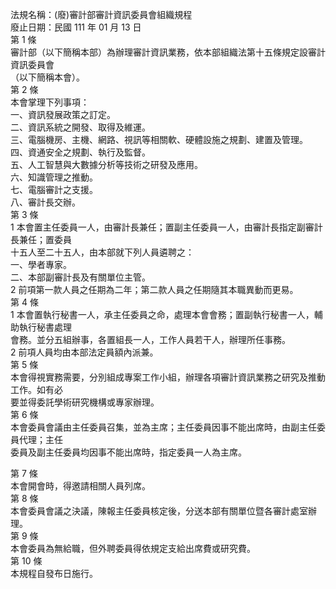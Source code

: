 法規名稱：(廢)審計部審計資訊委員會組織規程  
廢止日期：民國 111 年 01 月 13 日  
第 1 條  
審計部（以下簡稱本部）為辦理審計資訊業務，依本部組織法第十五條規定設審計資訊委員會  
（以下簡稱本會）。  
第 2 條  
本會掌理下列事項：  
一、資訊發展政策之訂定。  
二、資訊系統之開發、取得及維運。  
三、電腦機房、主機、網路、視訊等相關軟、硬體設施之規劃、建置及管理。  
四、資通安全之規劃、執行及監督。  
五、人工智慧與大數據分析等技術之研發及應用。  
六、知識管理之推動。  
七、電腦審計之支援。  
八、審計長交辦。  
第 3 條  
1 本會置主任委員一人，由審計長兼任；置副主任委員一人，由審計長指定副審計長兼任；置委員  
十五人至二十五人，由本部就下列人員遴聘之：  
一、學者專家。  
二、本部副審計長及有關單位主管。  
2 前項第一款人員之任期為二年；第二款人員之任期隨其本職異動而更易。  
第 4 條  
1 本會置執行秘書一人，承主任委員之命，處理本會會務；置副執行秘書一人，輔助執行秘書處理  
會務。並分五組辦事，各置組長一人，工作人員若干人，辦理所任事務。  
2 前項人員均由本部法定員額內派兼。  
第 5 條  
本會得視實務需要，分別組成專案工作小組，辦理各項審計資訊業務之研究及推動工作。如有必  
要並得委託學術研究機構或專家辦理。  
第 6 條  
本會委員會議由主任委員召集，並為主席；主任委員因事不能出席時，由副主任委員代理；主任  
委員及副主任委員均因事不能出席時，指定委員一人為主席。  


第 7 條  
本會開會時，得邀請相關人員列席。  
第 8 條  
本會委員會議之決議，陳報主任委員核定後，分送本部有關單位暨各審計處室辦理。  
第 9 條  
本會委員為無給職，但外聘委員得依規定支給出席費或研究費。  
第 10 條  
本規程自發布日施行。  


